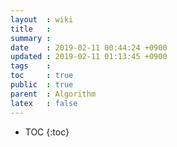 ```yaml
---
layout  : wiki
title   : 
summary : 
date    : 2019-02-11 00:44:24 +0900
updated : 2019-02-11 01:13:45 +0900
tags    : 
toc     : true
public  : true
parent  : Algorithm
latex   : false
---
```

* TOC
{:toc}

